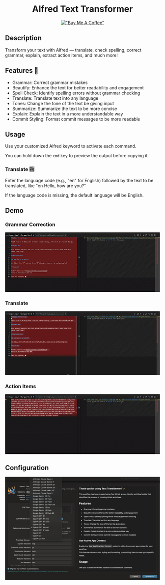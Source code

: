 <div align="center">

# Alfred Text Transformer

[!["Buy Me A Coffee"](https://www.buymeacoffee.com/assets/img/custom_images/orange_img.png)](https://www.buymeacoffee.com/kcao7snkgx)

</div>

## Description

Transform your text with Alfred — translate, check spelling, correct grammar, explain, extract action items, and much more!

## Features 🥷

- Grammar: Correct grammar mistakes
- Beautify: Enhance the text for better readability and engagement
- Spell Check: Identify spelling errors without grammar checking
- Translate: Translate text into any language
- Tones: Change the tone of the text be giving input
- Summarize: Summarize the text to be more concise
- Explain: Explain the text in a more understandable way
- Commit Styling: Format commit messages to be more readable

## Usage

Use your customized Alfred keyword to activate each command.

You can hold down the `cmd` key to preview the output before copying it.

### Translate 🈯

Enter the language code (e.g., "en" for English) followed by the text to be translated, like "en Hello, how are you?"

If the language code is missing, the default language will be English.

## Demo

### Grammar Correction

![All Day](https://raw.githubusercontent.com/Avivbens/alfredo/HEAD/demo/text-transformer/grammar.gif)

### Translate

![All Day](https://raw.githubusercontent.com/Avivbens/alfredo/HEAD/demo/text-transformer/translate.gif)

### Action Items

![All Day](https://raw.githubusercontent.com/Avivbens/alfredo/HEAD/demo/text-transformer/action-items.gif)

## Configuration

![Configuration](https://raw.githubusercontent.com/avivbens/alfredo/HEAD/demo/text-transformer/settings.png)
